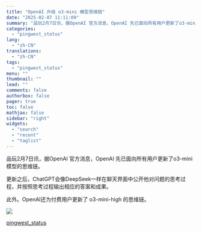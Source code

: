 ```yaml
---
title: "OpenAI 升级 o3-mini 模型思维链"
date: "2025-02-07 11:11:09"
summary: "品玩2月7日讯，据OpenAI 官方消息，OpenAI 先已面向所有用户更新了o3-mini 模型的..."
categories:
  - "pingwest_status"
lang:
  - "zh-CN"
translations:
  - "zh-CN"
tags:
  - "pingwest_status"
menu: ""
thumbnail: ""
lead: ""
comments: false
authorbox: false
pager: true
toc: false
mathjax: false
sidebar: "right"
widgets:
  - "search"
  - "recent"
  - "taglist"
---
```


品玩2月7日讯，据OpenAI 官方消息，OpenAI 先已面向所有用户更新了o3-mini 模型的思维链。

更新之后，ChatGPT会像DeepSeek一样在聊天界面中公开他对问题的思考过程，并按照思考过程输出相应的答案和成果。

此外。OpenAI还为付费用户更新了 o3-mini-high 的思维链。

![](https://cdn.pingwest.com/portal/2025/02/07/w3CS8W8Xkid492Be558XmGAK4D4pD1hF.jpeg?x-oss-process=style/article-body)

[pingwest_status](https://www.pingwest.com/w/302171)
